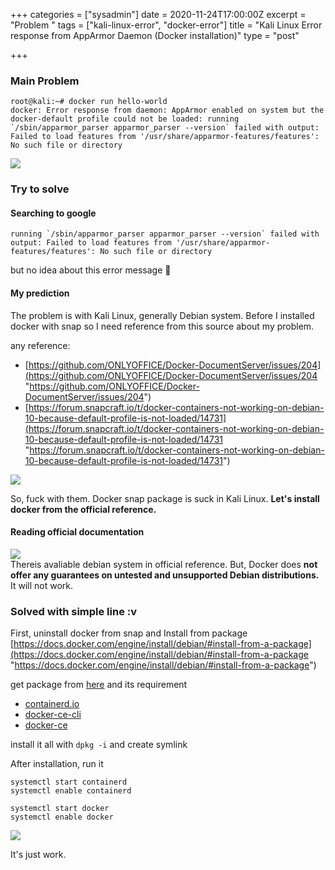 +++
categories = ["sysadmin"]
date = 2020-11-24T17:00:00Z
excerpt = "Problem "
tags = ["kali-linux-error", "docker-error"]
title = "Kali Linux Error response from AppArmor Daemon (Docker installation)"
type = "post"

+++
### Main Problem

    root@kali:~# docker run hello-world
    docker: Error response from daemon: AppArmor enabled on system but the docker-default profile could not be loaded: running `/sbin/apparmor_parser apparmor_parser --version` failed with output: Failed to load features from '/usr/share/apparmor-features/features': No such file or directory

![](https://res.cloudinary.com/bimagv/image/upload/v1611572732/2020-11/assets_2F-MHKPiw3uTjFr4uX4wLs_2F-MMwZuKvLC7Kv3kcVxoi_2F-MMw_X-bBHkXCsO5cHVZ_2FScreen_2020-11-25_06-27_oo46cr.png)

### Try to solve

#### Searching to google

    running `/sbin/apparmor_parser apparmor_parser --version` failed with output: Failed to load features from '/usr/share/apparmor-features/features': No such file or directory

‌but no idea about this error message 🤪

#### My prediction

The problem is with Kali Linux, generally Debian system. Before I installed docker with snap so I need reference from this source about my problem.

any reference:

* [https://github.com/ONLYOFFICE/Docker-DocumentServer/issues/204](https://github.com/ONLYOFFICE/Docker-DocumentServer/issues/204 "https://github.com/ONLYOFFICE/Docker-DocumentServer/issues/204")
* [https://forum.snapcraft.io/t/docker-containers-not-working-on-debian-10-because-default-profile-is-not-loaded/14731](https://forum.snapcraft.io/t/docker-containers-not-working-on-debian-10-because-default-profile-is-not-loaded/14731 "https://forum.snapcraft.io/t/docker-containers-not-working-on-debian-10-because-default-profile-is-not-loaded/14731")

![](https://res.cloudinary.com/bimagv/image/upload/v1611572825/2020-11/assets_2F-MHKPiw3uTjFr4uX4wLs_2F-MMwc34L-Xrl7NdizQMi_2F-MMwhfwYDxETJGz5W_Qe_2FScreen_2020-11-25_07-03_dxnwlf.png)

So, fuck with them. Docker snap package is suck in Kali Linux. **Let's install docker from the official reference.**

#### Reading official documentation

![](https://res.cloudinary.com/bimagv/image/upload/v1611572935/2020-11/assets_2F-MHKPiw3uTjFr4uX4wLs_2F-MMwc34L-Xrl7NdizQMi_2F-MMwemKGq68tQzi4XRbj_2FScreen_2020-11-25_06-50_bofmez.png)  
Thereis avaliable debian system in official reference. But, Docker does **not offer any guarantees on untested and unsupported Debian distributions.** It will not work.

### Solved with simple line :v

First, uninstall docker from snap and Install from package [https://docs.docker.com/engine/install/debian/#install-from-a-package](https://docs.docker.com/engine/install/debian/#install-from-a-package "https://docs.docker.com/engine/install/debian/#install-from-a-package")

get package from [here](https://download.docker.com/linux/debian/dists/stretch/pool/stable/amd64/) and its requirement

* [containerd.io](https://download.docker.com/linux/debian/dists/stretch/pool/stable/amd64/containerd.io_1.2.0-1_amd64.deb)
* [docker-ce-cli](https://download.docker.com/linux/debian/dists/stretch/pool/stable/amd64/docker-ce-cli_18.09.0\~3-0\~debian-stretch_amd64.deb)
* [docker-ce](https://download.docker.com/linux/debian/dists/stretch/pool/stable/amd64/docker-ce_18.09.0\~3-0\~debian-stretch_amd64.deb)

install it all with `dpkg -i` and create symlink

After installation, run it

    systemctl start containerd
    systemctl enable containerd
    
    systemctl start docker
    systemctl enable docker

![](https://res.cloudinary.com/bimagv/image/upload/v1611573191/2020-11/assets_2F-MHKPiw3uTjFr4uX4wLs_2F-MMwxNbCJqSz-RFNEunL_2F-MMwxePK0XowH9gicyI4_2FScreen_2020-11-25_08-13_zicb8i.png)

It's just work.